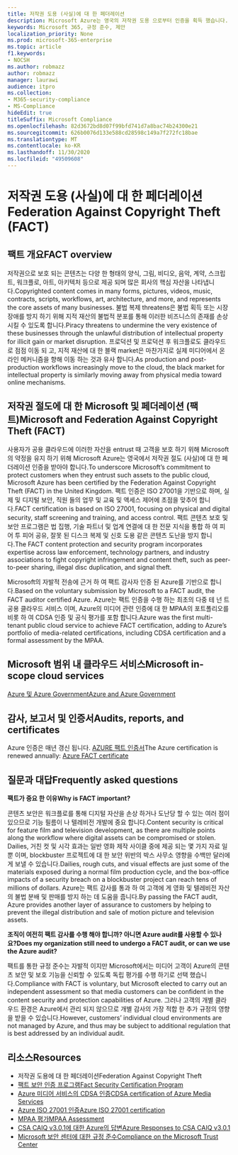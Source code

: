 ```yaml
---
title: 저작권 도용 (사실)에 대 한 페더레이션
description: Microsoft Azure는 영국의 저작권 도용 으로부터 인증을 획득 했습니다.
keywords: Microsoft 365, 규정 준수, 제안
localization_priority: None
ms.prod: microsoft-365-enterprise
ms.topic: article
f1.keywords:
- NOCSH
ms.author: robmazz
author: robmazz
manager: laurawi
audience: itpro
ms.collection:
- M365-security-compliance
- MS-Compliance
hideEdit: true
titleSuffix: Microsoft Compliance
ms.openlocfilehash: 82d3672bd8d07f99bfd741d7a8bac74b24300e21
ms.sourcegitcommit: 626b0076d133e588cd28598c149a7f272fc18bae
ms.translationtype: MT
ms.contentlocale: ko-KR
ms.lasthandoff: 11/30/2020
ms.locfileid: "49509608"
---
```

# <a name="federation-against-copyright-theft-fact"></a><span data-ttu-id="bb707-104">저작권 도용 (사실)에 대 한 페더레이션</span><span class="sxs-lookup"><span data-stu-id="bb707-104">Federation Against Copyright Theft (FACT)</span></span>

## <a name="fact-overview"></a><span data-ttu-id="bb707-105">팩트 개요</span><span class="sxs-lookup"><span data-stu-id="bb707-105">FACT overview</span></span>

<span data-ttu-id="bb707-106">저작권으로 보호 되는 콘텐츠는 다양 한 형태의 양식, 그림, 비디오, 음악, 계약, 스크립트, 워크플로, 아트, 아키텍처 등으로 제공 되며 많은 회사의 핵심 자산을 나타냅니다.</span><span class="sxs-lookup"><span data-stu-id="bb707-106">Copyrighted content comes in many forms, pictures, videos, music, contracts, scripts, workflows, art, architecture, and more, and represents the core assets of many businesses.</span></span> <span data-ttu-id="bb707-107">불법 복제 threatens은 불법 획득 또는 시장 장애를 방지 하기 위해 지적 재산의 불법적 분포를 통해 이러한 비즈니스의 존재를 손상 시킬 수 있도록 합니다.</span><span class="sxs-lookup"><span data-stu-id="bb707-107">Piracy threatens to undermine the very existence of these businesses through the unlawful distribution of intellectual property for illicit gain or market disruption.</span></span> <span data-ttu-id="bb707-108">프로덕션 및 프로덕션 후 워크플로도 클라우드로 점점 이동 되 고, 지적 재산에 대 한 블랙 market은 마찬가지로 실제 미디어에서 온라인 메커니즘을 향해 이동 하는 것과 유사 합니다.</span><span class="sxs-lookup"><span data-stu-id="bb707-108">As production and post-production workflows increasingly move to the cloud, the black market for intellectual property is similarly moving away from physical media toward online mechanisms.</span></span>

## <a name="microsoft-and-federation-against-copyright-theft-fact"></a><span data-ttu-id="bb707-109">저작권 절도에 대 한 Microsoft 및 페더레이션 (팩트)</span><span class="sxs-lookup"><span data-stu-id="bb707-109">Microsoft and Federation Against Copyright Theft (FACT)</span></span>

<span data-ttu-id="bb707-110">사용자가 공용 클라우드에 이러한 자산을 entrust 때 고객을 보호 하기 위해 Microsoft의 약정을 유지 하기 위해 Microsoft Azure는 영국에서 저작권 절도 (사실)에 대 한 페더레이션 인증을 받아야 합니다.</span><span class="sxs-lookup"><span data-stu-id="bb707-110">To underscore Microsoft’s commitment to protect customers when they entrust such assets to the public cloud, Microsoft Azure has been certified by the Federation Against Copyright Theft (FACT) in the United Kingdom.</span></span> <span data-ttu-id="bb707-111">팩트 인증은 ISO 27001을 기반으로 하며, 실제 및 디지털 보안, 직원 들의 업무 및 교육 및 액세스 제어에 초점을 맞추어 합니다.</span><span class="sxs-lookup"><span data-stu-id="bb707-111">FACT certification is based on ISO 27001, focusing on physical and digital security, staff screening and training, and access control.</span></span> <span data-ttu-id="bb707-112">팩트 콘텐츠 보호 및 보안 프로그램은 법 집행, 기술 파트너 및 업계 연결에 대 한 전문 지식을 통합 하 여 피어 투 피어 공유, 잘못 된 디스크 복제 및 신호 도용 같은 콘텐츠 도난을 방지 합니다.</span><span class="sxs-lookup"><span data-stu-id="bb707-112">The FACT content protection and security program incorporates expertise across law enforcement, technology partners, and industry associations to fight copyright infringement and content theft, such as peer-to-peer sharing, illegal disc duplication, and signal theft.</span></span>

<span data-ttu-id="bb707-113">Microsoft의 자발적 전송에 근거 하 여 팩트 감사자 인증 된 Azure를 기반으로 합니다.</span><span class="sxs-lookup"><span data-stu-id="bb707-113">Based on the voluntary submission by Microsoft to a FACT audit, the FACT auditor certified Azure.</span></span> <span data-ttu-id="bb707-114">Azure는 팩트 인증을 수행 하는 최초의 다중 테 넌 트 공용 클라우드 서비스 이며, Azure의 미디어 관련 인증에 대 한 MPAA의 포트폴리오를 비롯 하 여 CDSA 인증 및 공식 평가를 포함 합니다.</span><span class="sxs-lookup"><span data-stu-id="bb707-114">Azure was the first multi-tenant public cloud service to achieve FACT certification, adding to Azure’s portfolio of media-related certifications, including CDSA certification and a formal assessment by the MPAA.</span></span>

## <a name="microsoft-in-scope-cloud-services"></a><span data-ttu-id="bb707-115">Microsoft 범위 내 클라우드 서비스</span><span class="sxs-lookup"><span data-stu-id="bb707-115">Microsoft in-scope cloud services</span></span>

[<span data-ttu-id="bb707-116">Azure 및 Azure Government</span><span class="sxs-lookup"><span data-stu-id="bb707-116">Azure and Azure Government</span></span>](https://aka.ms/AzureCompliance)

## <a name="audits-reports-and-certificates"></a><span data-ttu-id="bb707-117">감사, 보고서 및 인증서</span><span class="sxs-lookup"><span data-stu-id="bb707-117">Audits, reports, and certificates</span></span>

<span data-ttu-id="bb707-118">Azure 인증은 매년 갱신 됩니다. [AZURE 팩트 인증서](https://aka.ms/azurefactcert)</span><span class="sxs-lookup"><span data-stu-id="bb707-118">The Azure certification is renewed annually: [Azure FACT certificate](https://aka.ms/azurefactcert)</span></span>

## <a name="frequently-asked-questions"></a><span data-ttu-id="bb707-119">질문과 대답</span><span class="sxs-lookup"><span data-stu-id="bb707-119">Frequently asked questions</span></span>

<span data-ttu-id="bb707-120">**팩트가 중요 한 이유**</span><span class="sxs-lookup"><span data-stu-id="bb707-120">**Why is FACT important?**</span></span>

<span data-ttu-id="bb707-121">콘텐츠 보안은 워크플로를 통해 디지털 자산을 손상 하거나 도난당 할 수 있는 여러 점이 있으므로 기능 필름이 나 텔레비전 개발에 중요 합니다.</span><span class="sxs-lookup"><span data-stu-id="bb707-121">Content security is critical for feature film and television development, as there are multiple points along the workflow where digital assets can be compromised or stolen.</span></span> <span data-ttu-id="bb707-122">Dailies, 거친 컷 및 시각 효과는 일반 영화 제작 사이클 중에 제공 되는 몇 가지 자료 일 뿐 이며, blockbuster 프로젝트에 대 한 보안 위반의 박스 사무소 영향을 수백만 달러에 게 보낼 수 있습니다.</span><span class="sxs-lookup"><span data-stu-id="bb707-122">Dailies, rough cuts, and visual effects are just some of the materials exposed during a normal film production cycle, and the box-office impacts of a security breach on a blockbuster project can reach tens of millions of dollars.</span></span> <span data-ttu-id="bb707-123">Azure는 팩트 감사를 통과 하 여 고객에 게 영화 및 텔레비전 자산의 불법 분배 및 판매를 방지 하는 데 도움을 줍니다.</span><span class="sxs-lookup"><span data-stu-id="bb707-123">By passing the FACT audit, Azure provides another layer of assurance to customers by helping to prevent the illegal distribution and sale of motion picture and television assets.</span></span>

<span data-ttu-id="bb707-124">**조직이 여전히 팩트 감사를 수행 해야 합니까? 아니면 Azure audit를 사용할 수 있나요?**</span><span class="sxs-lookup"><span data-stu-id="bb707-124">**Does my organization still need to undergo a FACT audit, or can we use the Azure audit?**</span></span>

<span data-ttu-id="bb707-125">팩트를 통한 규정 준수는 자발적 이지만 Microsoft에서는 미디어 고객이 Azure의 콘텐츠 보안 및 보호 기능을 신뢰할 수 있도록 독립 평가를 수행 하기로 선택 했습니다.</span><span class="sxs-lookup"><span data-stu-id="bb707-125">Compliance with FACT is voluntary, but Microsoft elected to carry out an independent assessment so that media customers can be confident in the content security and protection capabilities of Azure.</span></span> <span data-ttu-id="bb707-126">그러나 고객의 개별 클라우드 환경은 Azure에서 관리 되지 않으므로 개별 감사의 가장 적합 한 추가 규정의 영향을 받을 수 있습니다.</span><span class="sxs-lookup"><span data-stu-id="bb707-126">However, customers’ individual cloud environments are not managed by Azure, and thus may be subject to additional regulation that is best addressed by an individual audit.</span></span>

## <a name="resources"></a><span data-ttu-id="bb707-127">리소스</span><span class="sxs-lookup"><span data-stu-id="bb707-127">Resources</span></span>

- <span data-ttu-id="bb707-128">저작권 도용에 대 한 페더레이션</span><span class="sxs-lookup"><span data-stu-id="bb707-128">Federation Against Copyright Theft</span></span>
- [<span data-ttu-id="bb707-129">팩트 보안 인증 프로그램</span><span class="sxs-lookup"><span data-stu-id="bb707-129">Fact Security Certification Program</span></span>](https://go.microsoft.com/fwlink/?linkid=2099508)
- [<span data-ttu-id="bb707-130">Azure 미디어 서비스의 CDSA 인증</span><span class="sxs-lookup"><span data-stu-id="bb707-130">CDSA certification of Azure Media Services</span></span>](https://aka.ms/cdsa-cert)
- [<span data-ttu-id="bb707-131">Azure ISO 27001 인증</span><span class="sxs-lookup"><span data-stu-id="bb707-131">Azure ISO 27001 certification</span></span>](https://aka.ms/Azure-BSI-Cert)
- [<span data-ttu-id="bb707-132">MPAA 평가</span><span class="sxs-lookup"><span data-stu-id="bb707-132">MPAA Assessment</span></span>](offering-mpaa.md)
- [<span data-ttu-id="bb707-133">CSA CAIQ v3.0.1에 대한 Azure의 답변</span><span class="sxs-lookup"><span data-stu-id="bb707-133">Azure Responses to CSA CAIQ v3.0.1</span></span>](https://aka.ms/csacaiqresponses)
- [<span data-ttu-id="bb707-134">Microsoft 보안 센터에 대한 규정 준수</span><span class="sxs-lookup"><span data-stu-id="bb707-134">Compliance on the Microsoft Trust Center</span></span>](https://www.microsoft.com/trust-center/compliance/compliance-overview)

